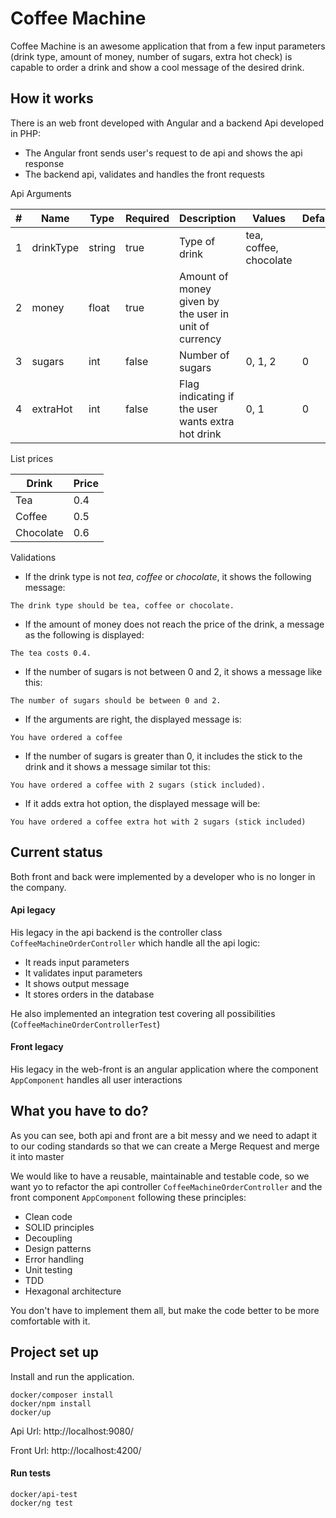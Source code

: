 # Coffee Machine

Coffee Machine is an awesome application that from a few input parameters (drink type, amount of money, number of sugars, extra hot check) is capable to order a drink and show a cool message of the desired drink.

## How it works

There is an web front developed with Angular and a backend Api developed in PHP:

- The Angular front sends user's request to de api and shows the api response
- The backend api, validates and handles the front requests

Api Arguments

|#|Name|Type|Required|Description|Values|Default|
|---|---|---|---|---|---|---|
|1|drinkType|string|true|Type of drink|tea, coffee, chocolate|
|2|money|float|true|Amount of money given by the user in unit of currency||
|3|sugars|int|false|Number of sugars|0, 1, 2|0|
|4|extraHot|int|false|Flag indicating if the user wants extra hot drink|0, 1|0|

List prices

|Drink|Price|
|---|---|
|Tea|0.4|
|Coffee|0.5|
|Chocolate|0.6|

Validations
* If the drink type is not *tea*, *coffee* or *chocolate*, it shows the following message:
```
The drink type should be tea, coffee or chocolate.
```
* If the amount of money does not reach the price of the drink, a message as the following is displayed:
```
The tea costs 0.4.
```
* If the number of sugars is not between 0 and 2, it shows a message like this:
```
The number of sugars should be between 0 and 2.
```
* If the arguments are right, the displayed message is:
```
You have ordered a coffee
```
* If the number of sugars is greater than 0, it includes the stick to the drink and it shows a message similar tot this:
```
You have ordered a coffee with 2 sugars (stick included).
```
* If it adds extra hot option, the displayed message will be:
```
You have ordered a coffee extra hot with 2 sugars (stick included)    
```

## Current status

Both front and back were implemented by a developer who is no longer in the company.


#### Api legacy

His legacy in the api backend is the controller class `CoffeeMachineOrderController` 
which handle all the api logic:
* It reads input parameters
* It validates input parameters
* It shows output message
* It stores orders in the database

He also implemented an integration test covering all possibilities (`CoffeeMachineOrderControllerTest`)

#### Front legacy

His legacy in the web-front is an angular application where the component `AppComponent` handles all user interactions

## What you have to do?

As you can see, both api and front are a bit messy and we need to adapt it to our coding standards
so that we can create a Merge Request and merge it into master

We would like to have a reusable, maintainable and testable code, so we want yo to refactor
the api controller `CoffeeMachineOrderController` and the front component `AppComponent` following these principles:

* Clean code
* SOLID principles
* Decoupling
* Design patterns
* Error handling
* Unit testing
* TDD
* Hexagonal architecture

You don't have to implement them all, but make the code better to be more comfortable with it.

## Project set up

Install and run the application.
```
docker/composer install
docker/npm install
docker/up
```

Api Url: http://localhost:9080/

Front Url: http://localhost:4200/

#### Run tests
```
docker/api-test
docker/ng test
```
